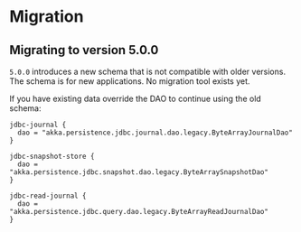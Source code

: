 # Migration

## Migrating to version 5.0.0

`5.0.0` introduces a new schema that is not compatible with older versions. The schema is for new applications. No migration tool exists yet. 

If you have existing data override the DAO to continue using the old schema:

```
jdbc-journal {
  dao = "akka.persistence.jdbc.journal.dao.legacy.ByteArrayJournalDao"
}

jdbc-snapshot-store {
  dao = "akka.persistence.jdbc.snapshot.dao.legacy.ByteArraySnapshotDao"
}

jdbc-read-journal {
  dao = "akka.persistence.jdbc.query.dao.legacy.ByteArrayReadJournalDao"
}
```

